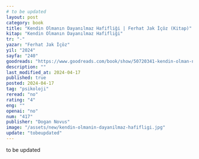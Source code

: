 ```yaml
---
# to be updated
layout: post
category: book
title: "Kendin Olmanın Dayanılmaz Hafifliği | Ferhat Jak İçöz (Kitap)"
kitap: "Kendin Olmanın Dayanılmaz Hafifliği"
tr: "-"
yazar: "Ferhat Jak İçöz"
yil: "2024"
sayfa: "240"
goodreads: "https://www.goodreads.com/book/show/50720341-kendin-olman-n-dayan-lmaz-hafifli-i"
description: ""
last_modified_at: 2024-04-17
published: true
posted: 2024-04-17
tag: "psikoloji"
reread: "no"
rating: "4"
eng: ""
openai: "no"
num: "417"
publisher: "Dogan Novus"
image: "/assets/new/kendin-olmanin-dayanilmaz-hafifligi.jpg"
update: "tobeupdated"
---
```


to be updated
